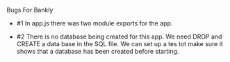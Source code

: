 Bugs For Bankly

- #1 In app.js there was two module exports for the app.

- #2 There is no database being created for this app. We need DROP and CREATE a data base in the SQL file. We can set up a tes tot make sure it shows that a database has been created before starting.